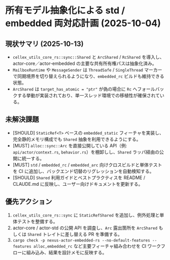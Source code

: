 # 所有モデル抽象化による std / embedded 両対応計画 (2025-10-04)

## 現状サマリ (2025-10-13)
- `cellex_utils_core_rs::sync::Shared` と `ArcShared` / `RcShared` を導入し、actor-core／actor-embedded の主要な共有所有権パスは抽象化済み。
- `MailboxRuntime` や `MessageSender` は `ThreadSafe` / `SingleThread` マーカーで同期境界を切り替えられるようになり、`embedded_rc` ビルドも維持できる状態。
- `ArcShared` は `target_has_atomic = "ptr"` が偽の場合に `Rc` へフォールバックする挙動が実装されており、単一スレッド環境での移植性が確保されている。

## 未解決課題
- [SHOULD] `StaticRef<T>` ベースの `embedded_static` フィーチャを実装し、完全静的メモリ構成でも `Shared` 抽象を利用できるようにする。
- [MUST] `alloc::sync::Arc` を直接公開している API（例: `api/actor/context.rs`, `behavior.rs`）を棚卸しし、`Shared` ラッパ経由の公開に統一する。
- [MUST] `std` / `embedded_rc` / `embedded_arc` 向けクロスビルドと単体テストを CI に追加し、バックエンド切替のリグレッションを自動検知する。
- [SHOULD] `Shared` 利用ガイドとベストプラクティスを README / CLAUDE.md に反映し、ユーザー向けドキュメントを更新する。

## 優先アクション
1. `cellex_utils_core_rs::sync` に `StaticRefShared` を追加し、例外処理と単体テストを整備する。
2. actor-core / actor-std の公開 API を調査し、`Arc` 露出箇所を `ArcShared` もしくは `Shared` トレイトに差し替える PR を準備する。
3. `cargo check -p nexus-actor-embedded-rs --no-default-features --features alloc,embedded_rc` など主要フィーチャ組み合わせを CI ワークフローに組み込み、結果を設計メモに反映する。
